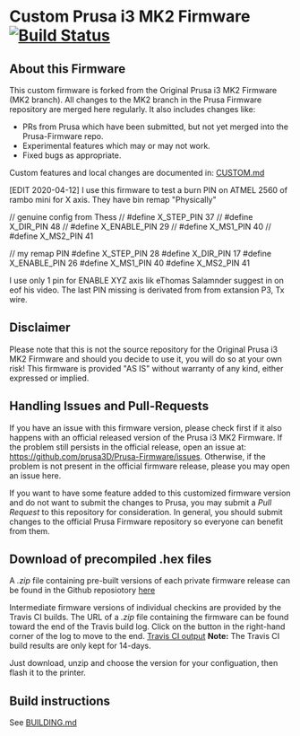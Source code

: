 # Custom Prusa i3 MK2 Firmware [![Build Status](https://travis-ci.org/thess/Prusa-Firmware.svg?branch=private-build2)](https://travis-ci.org/thess/Prusa-Firmware)

## About this Firmware

This custom firmware is forked from the Original Prusa i3 MK2 Firmware (MK2 branch). All changes to the MK2 branch in the Prusa Firmware repository are merged here regularly. It also includes changes like:

- PRs from Prusa which have been submitted, but not yet merged into the Prusa-Firmware repo.
- Experimental features which may or may not work.
- Fixed bugs as appropriate.

Custom features and local changes are documented in: [CUSTOM.md](https://github.com/thess/Prusa-Firmware/blob/private-build2/CUSTOM.md)

[EDIT 2020-04-12] I use this firmware to test a burn PIN on ATMEL 2560 of rambo mini for X axis. They have bin remap "Physically" 

// genuine config from Thess
//  #define X_STEP_PIN 37
//  #define X_DIR_PIN 48
//  #define X_ENABLE_PIN 29
//  #define X_MS1_PIN 40
//  #define X_MS2_PIN 41
  
  // my remap PIN
  #define X_STEP_PIN 28
  #define X_DIR_PIN 17
  #define X_ENABLE_PIN 26
  #define X_MS1_PIN 40
  #define X_MS2_PIN 41

I use only 1 pin for ENABLE XYZ axis lik eThomas Salamnder suggest in on eof his video. The last PIN missing is derivated from from extansion P3, Tx wire.   

## Disclaimer

Please note that this is not the source repository for the Original Prusa i3 MK2 Firmware and should you decide to use it, you will do so at your own risk! This firmware is provided "AS IS" without warranty of any kind, either expressed or implied.


## Handling Issues and Pull-Requests

If you have an issue with this firmware version, please check first if it also happens with an official released version of the Prusa i3 MK2 Firmware. If the problem still persists in the official release, open an issue at: <a href="https://github.com/prusa3D/Prusa-Firmware/issues" target="_blank">https://github.com/prusa3D/Prusa-Firmware/issues</a>. Otherwise, if the problem is not present in the official firmware release, please you may open an issue here.

If you want to have some feature added to this customized firmware version and do not want to submit the changes to Prusa, you may submit a _Pull Request_ to this repository for consideration. In general, you should submit changes to the official Prusa Firmware repository so everyone can benefit from them.

## Download of precompiled .hex files

A _.zip_ file containing pre-built versions of each private firmware release can be found in the Github reposiotory [here](https://github.com/thess/Prusa-Firmware/releases)

Intermediate firmware versions of individual checkins are provided by the Travis CI builds. The URL of a _.zip_ file containing the  firmware can be found toward the end of the Travis build log. Click on the button in the right-hand corner of the log to move to the end. [Travis CI output](https://travis-ci.org/thess/Prusa-Firmware) **Note:** The Travis CI build results are only kept for 14-days.


Just download, unzip and choose the version for your configuation, then flash it to the printer.


## Build instructions

See [BUILDING.md](https://github.com/thess/Prusa-Firmware/blob/private-build2/BUILDING.md)
